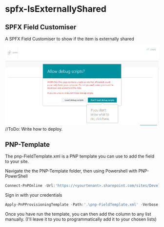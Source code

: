 # spfx-IsExternallyShared
## SPFX Field Customiser
A SPFX Field Customiser to show if the item is externally shared 

![Externally-Shared-gif](./assets/ExternallySharedExample.gif)
//ToDo: Write how to deploy.

## PNP-Template
The pnp-FieldTemplate.xml is a PNP template you can use to add the field to your site.

Navigate the the PNP-Template folder, then using Powershell with PNP-PowerShell
```powershell
Connect-PnPOnline -Url:'https://<yourtenant>.sharepoint.com/sites/DeveloperSite'
``` 
Sign in with your credentials

```powershell
Apply-PnPProvisioningTemplate -Path:'.\pnp-FieldTemplate.xml' -Verbose
```

Once you have run the template, you can then add the column to any list manually. (I'll leave it to you to programmatically add it to your chosen lists)